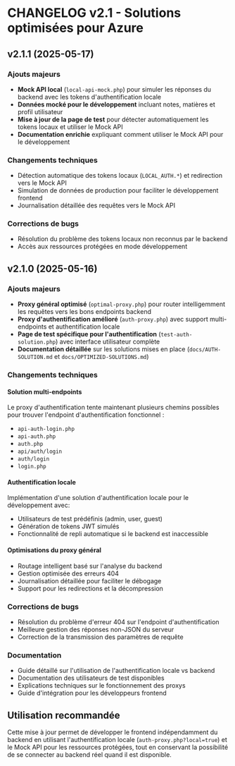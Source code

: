 # CHANGELOG v2.1 - Solutions optimisées pour Azure

## v2.1.1 (2025-05-17)

### Ajouts majeurs

- **Mock API local** (`local-api-mock.php`) pour simuler les réponses du backend avec les tokens d'authentification locale
- **Données mocké pour le développement** incluant notes, matières et profil utilisateur
- **Mise à jour de la page de test** pour détecter automatiquement les tokens locaux et utiliser le Mock API
- **Documentation enrichie** expliquant comment utiliser le Mock API pour le développement

### Changements techniques

- Détection automatique des tokens locaux (`LOCAL_AUTH.*`) et redirection vers le Mock API
- Simulation de données de production pour faciliter le développement frontend
- Journalisation détaillée des requêtes vers le Mock API

### Corrections de bugs

- Résolution du problème des tokens locaux non reconnus par le backend
- Accès aux ressources protégées en mode développement

## v2.1.0 (2025-05-16)

### Ajouts majeurs

- **Proxy général optimisé** (`optimal-proxy.php`) pour router intelligemment les requêtes vers les bons endpoints backend
- **Proxy d'authentification amélioré** (`auth-proxy.php`) avec support multi-endpoints et authentification locale
- **Page de test spécifique pour l'authentification** (`test-auth-solution.php`) avec interface utilisateur complète
- **Documentation détaillée** sur les solutions mises en place (`docs/AUTH-SOLUTION.md` et `docs/OPTIMIZED-SOLUTIONS.md`)

### Changements techniques

#### Solution multi-endpoints

Le proxy d'authentification tente maintenant plusieurs chemins possibles pour trouver l'endpoint d'authentification fonctionnel :

- `api-auth-login.php`
- `api-auth.php`
- `auth.php`
- `api/auth/login`
- `auth/login`
- `login.php`

#### Authentification locale

Implémentation d'une solution d'authentification locale pour le développement avec:

- Utilisateurs de test prédéfinis (admin, user, guest)
- Génération de tokens JWT simulés
- Fonctionnalité de repli automatique si le backend est inaccessible

#### Optimisations du proxy général

- Routage intelligent basé sur l'analyse du backend
- Gestion optimisée des erreurs 404
- Journalisation détaillée pour faciliter le débogage
- Support pour les redirections et la décompression

### Corrections de bugs

- Résolution du problème d'erreur 404 sur l'endpoint d'authentification
- Meilleure gestion des réponses non-JSON du serveur
- Correction de la transmission des paramètres de requête

### Documentation

- Guide détaillé sur l'utilisation de l'authentification locale vs backend
- Documentation des utilisateurs de test disponibles
- Explications techniques sur le fonctionnement des proxys
- Guide d'intégration pour les développeurs frontend

## Utilisation recommandée

Cette mise à jour permet de développer le frontend indépendamment du backend en utilisant l'authentification locale (`auth-proxy.php?local=true`) et le Mock API pour les ressources protégées, tout en conservant la possibilité de se connecter au backend réel quand il est disponible.
